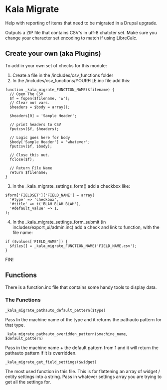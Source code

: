 # Kala Migrate

Help with reporting of items that need to be migrated in a Drupal upgrade.

Outputs a ZIP file that contains CSV's in utf-8 chatcter set.  Make sure you change your character set encoding to match if using LibreCalc.

## Create your own (aka Plugins)

To add in your own set of checks for this module:

1. Create a file in the /includes/csv_functions folder
2. In the /includes/csv_functions/YOURFILE.inc file add this:

```
function _kala_migrate_FUNCTION_NAME($filename) {
  // Open The CSV
  $f = fopen($filename, 'w');
  // Clear out vars.
  $headers = $body = array();

  $headers[0] = 'Sample Header';

  // print headers to CSV
  fputcsv($f, $headers);

  // Logic goes here for body
  $body['Sample Header'] = 'whatever';
  fputcsv($f, $body);

  // Close this out.
  fclose($f);

  // Return File Name
  return $filename;
}
```

3. in the _kala_migrate_settings_form() add a checkbox like:
```
$form['FIELDSET']['FIELD_NAME'] = array(
  '#type' => 'checkbox',
  '#title' => t('BLAH BLAH BLAH'),
  '#default_value' => 1,
);
```

4. In the _kala_migrate_settings_form_submit (in includes/export_ui/admin.inc) add a check and link to function, with the file name:
```
if ($values['FIELD_NAME']) {
  $files[] = _kala_migrate_FUNCTION_NAME('FIELD_NAME.csv');
}
```

FIN!

## Functions

There is a function.inc file that contains some handy tools to display data.

### The Functions

```
_kala_migrate_pathauto_default_pattern($type)
```
Pass In the machine name of the type and it returns the pathauto pattern for that type.

```
_kala_migrate_pathauto_overidden_pattern($machine_name, $default_pattern)
```
Pass in the machine name + the default pattern from 1 and it will return the pathauto pattern if it is overridden.

```
_kala_migrate_get_field_settings($widget)
```
The most used function in this file.  This is for flattening an array of widget / entity settings into a string.  Pass in whatever settings array you are trying to get all the settings for.

